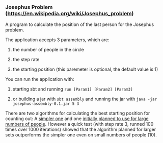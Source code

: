 ### Josephus Problem (https://en.wikipedia.org/wiki/Josephus_problem)

A program to calculate the position of the last person for the Josephus problem.

The application accepts 3 parameters, which are:

1. the number of people in the circle

2. the step rate

3. the starting position (this paremeter is optional, the default value is 1)

You can run the application with:

1. starting sbt and running `run [Param1] [Param2] [Param3]`

2. or building a jar with `sbt assembly` and running the jar with `java -jar josephus-assembly-0.1.jar 5 3`

There are two algorithms for calculating the best starting position for counting out:
A [simpler one](https://github.com/ptrlaszlo/josephus/blob/master/src/main/scala/josephus/CountLogic.scala#L30) and one [initially planned to use for large numbers of people](https://github.com/ptrlaszlo/josephus/blob/master/src/main/scala/josephus/CountLogic.scala#L13). However a quick test (with step rate 3, runned 100 times over 1000 iterations) showed that the algorithm planned for larger sets outperforms the simpler one even on small numbers of people (10).
